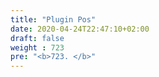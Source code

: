 ```yaml
---
title: "Plugin Pos"
date: 2020-04-24T22:47:10+02:00
draft: false
weight : 723
pre: "<b>723. </b>"
---
```



